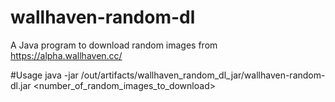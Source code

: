 # wallhaven-random-dl
A Java program to download random images from https://alpha.wallhaven.cc/

#Usage
    java -jar /out/artifacts/wallhaven_random_dl_jar/wallhaven-random-dl.jar <number_of_random_images_to_download>
